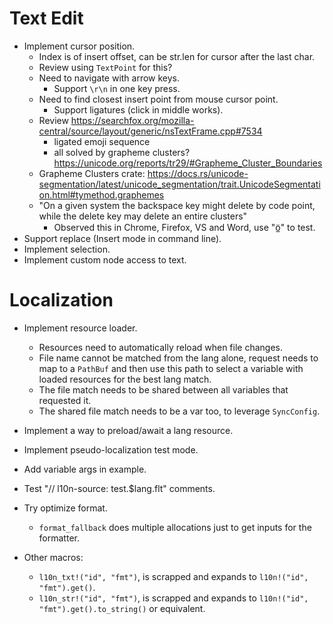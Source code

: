 # Text Edit

* Implement cursor position.
    - Index is of insert offset, can be str.len for cursor after the last char.
    - Review using `TextPoint` for this?
    - Need to navigate with arrow keys.
        - Support `\r\n` in one key press.
    - Need to find closest insert point from mouse cursor point.
        - Support ligatures (click in middle works).
    - Review https://searchfox.org/mozilla-central/source/layout/generic/nsTextFrame.cpp#7534
        - ligated emoji sequence
        - all solved by grapheme clusters? https://unicode.org/reports/tr29/#Grapheme_Cluster_Boundaries
    - Grapheme Clusters crate: https://docs.rs/unicode-segmentation/latest/unicode_segmentation/trait.UnicodeSegmentation.html#tymethod.graphemes
    - "On a given system the backspace key might delete by code point, while the delete key may delete an entire clusters"
        - Observed this in Chrome, Firefox, VS and Word, use "ö̲" to test.
* Support replace (Insert mode in command line).
* Implement selection.
* Implement custom node access to text.

# Localization

* Implement resource loader.
    - Resources need to automatically reload when file changes.
    - File name cannot be matched from the lang alone, request needs to map to a `PathBuf` and then 
      use this path to select a variable with loaded resources for the best lang match.
    - The file match needs to be shared between all variables that requested it.
    - The shared file match needs to be a var too, to leverage `SyncConfig`.
* Implement a way to preload/await a lang resource.
* Implement pseudo-localization test mode.
* Add variable args in example.
* Test "// l10n-source: test.$lang.flt" comments.
* Try optimize format.
    - `format_fallback` does multiple allocations just to get inputs for the formatter.

* Other macros:
    - `l10n_txt!("id", "fmt")`, is scrapped and expands to `l10n!("id", "fmt").get()`.
    - `l10n_str!("id", "fmt")`, is scrapped and expands to `l10n!("id", "fmt").get().to_string()` or equivalent.
